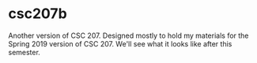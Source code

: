 # csc207b

Another version of CSC 207.  Designed mostly to hold my materials for
the Spring 2019 version of CSC 207.  We'll see what it looks like after
this semester.
